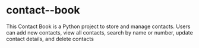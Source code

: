 # contact--book
This Contact Book is a Python project to store and manage contacts. Users can add new contacts, view all contacts, search by name or number, update contact details, and delete contacts
